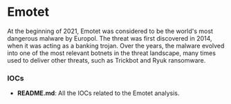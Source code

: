 # Emotet
At the beginning of 2021, Emotet was considered to be the world's most dangerous malware by Europol. The threat was first discovered in 2014, when it was acting as a banking trojan. Over the years, the malware evolved into one of the most relevant botnets in the threat landscape, many times used to deliver other threats, such as Trickbot and Ryuk ransomware.

### IOCs
* **README.md**: All the IOCs related to the Emotet analysis.
